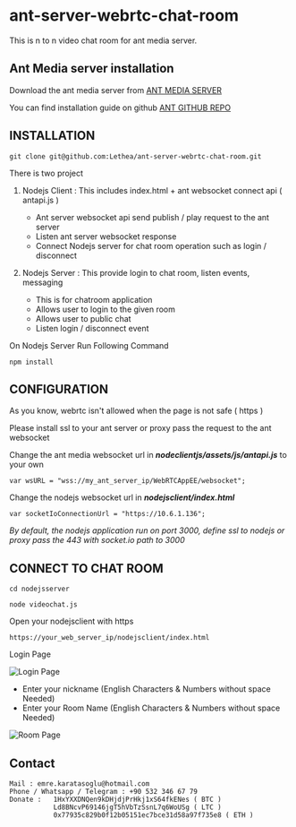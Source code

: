 # ant-server-webrtc-chat-room
This is n to n video chat room for ant media server. 

Ant Media server installation
---------------------------------
Download the ant media server from [ANT MEDIA SERVER]

You can find installation guide on github [ANT GITHUB REPO]


INSTALLATION
---------------------------------
```
git clone git@github.com:Lethea/ant-server-webrtc-chat-room.git
```

 There is two project 
1. Nodejs Client : This includes index.html + ant websocket connect api ( antapi.js )
   * Ant server websocket api send publish / play request to the ant server 
   * Listen ant server websocket response 
   * Connect Nodejs server for chat room operation such as login / disconnect 
   
2. Nodejs Server : This provide login to chat room, listen events, messaging
   * This is for chatroom application
   * Allows user to login to the given room
   * Allows user to public chat
   * Listen login / disconnect event

On Nodejs Server Run Following Command
```
npm install
```

CONFIGURATION
----------------------------------
As you know, webrtc isn't allowed when the page is not safe ( https )

Please install ssl to your ant server or proxy pass the request to the ant websocket 

Change the ant media websocket url in _**nodeclientjs/assets/js/antapi.js**_ to your own

```
var wsURL = "wss://my_ant_server_ip/WebRTCAppEE/websocket";
```

Change the nodejs websocket url in _**nodejsclient/index.html**_

```
var socketIoConnectionUrl = "https://10.6.1.136";
```
*By default, the nodejs application run on port 3000, 
define ssl to nodejs or proxy pass the 443 with socket.io path to 3000*

CONNECT TO CHAT ROOM
-----------------------------

```
cd nodejsserver

node videochat.js
```

Open your nodejsclient with https

````
https://your_web_server_ip/nodejsclient/index.html
````

Login Page

![Login Page](https://image.prntscr.com/image/6WweoH9eRKe7t1UOe_uMhw.png)

* Enter your nickname  (English Characters & Numbers without space Needed)
* Enter your Room Name (English Characters & Numbers without space Needed)

![Room Page](https://image.prntscr.com/image/v41IqySTTsiAFggs17OP4Q.png)


Contact
------------
````
Mail : emre.karatasoglu@hotmail.com
Phone / Whatsapp / Telegram : +90 532 346 67 79
Donate :   1HxYXXDNQen9kDHjdjPrHkj1xS64fkENes ( BTC )
           Ld8BNcvP69146jgT5hVbTzSsnL7q6WoUSg ( LTC ) 
           0x77935c829b0f12b05151ec7bce31d58a97f735e8 ( ETH ) 
````






[ANT GITHUB REPO]:https://github.com/ant-media/Ant-Media-Server
[ANT MEDIA SERVER]:https://antmedia.io/
